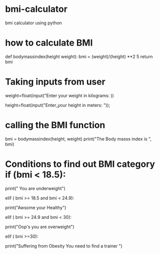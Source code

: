# bmi-calculator
bmi calculator using python

# how to calculate BMI 
def bodymassindex(height weight):
    bmi = (weight)/(height) **2 5
    return bmi
    
# Taking inputs from user
weight=float(input("Enter your weight in kilograms: )) 

height=float(input("Enter_your height in meters: "));

# calling the BMI function
bmi = bodymassindex(height, weight)
print("The Body masss index is ", bmi)

# Conditions to find out BMI category if (bmi < 18.5):
print(" You are underweight")

elif ( bmi >= 18.5 and bmi < 24.9):

print("Awsome your Healthy")

elif ( bmi >= 24.9 and bmi < 30):

print("Oop's you are overweight")

elif ( bmi >=30):

print("Suffering from Obesity You need to find a trainer ")
